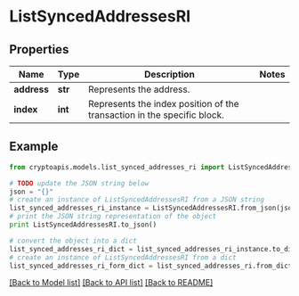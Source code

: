 # ListSyncedAddressesRI


## Properties
Name | Type | Description | Notes
------------ | ------------- | ------------- | -------------
**address** | **str** | Represents the address. | 
**index** | **int** | Represents the index position of the transaction in the specific block. | 

## Example

```python
from cryptoapis.models.list_synced_addresses_ri import ListSyncedAddressesRI

# TODO update the JSON string below
json = "{}"
# create an instance of ListSyncedAddressesRI from a JSON string
list_synced_addresses_ri_instance = ListSyncedAddressesRI.from_json(json)
# print the JSON string representation of the object
print ListSyncedAddressesRI.to_json()

# convert the object into a dict
list_synced_addresses_ri_dict = list_synced_addresses_ri_instance.to_dict()
# create an instance of ListSyncedAddressesRI from a dict
list_synced_addresses_ri_form_dict = list_synced_addresses_ri.from_dict(list_synced_addresses_ri_dict)
```
[[Back to Model list]](../README.md#documentation-for-models) [[Back to API list]](../README.md#documentation-for-api-endpoints) [[Back to README]](../README.md)


